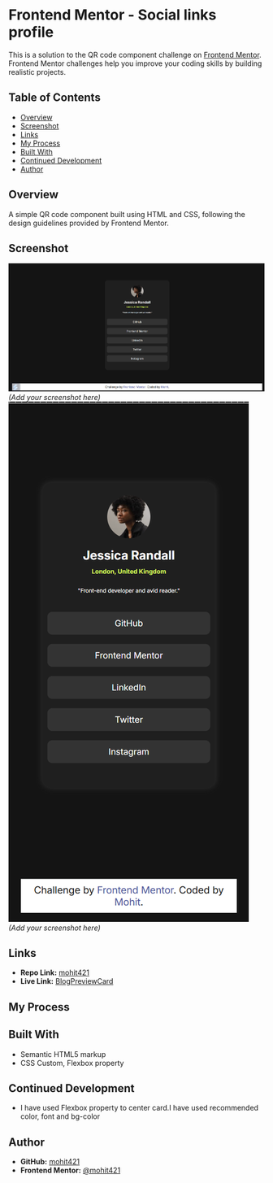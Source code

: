 # Frontend Mentor - Social links profile

This is a solution to the QR code component challenge on [Frontend Mentor](https://www.frontendmentor.io). Frontend Mentor challenges help you improve your coding skills by building realistic projects.

## Table of Contents

- [Overview](#overview)
- [Screenshot](#screenshot)
- [Links](#links)
- [My Process](#my-process)
- [Built With](#built-with)
- [Continued Development](#continued-development)
- [Author](#author)

## Overview

A simple QR code component built using HTML and CSS, following the design guidelines provided by Frontend Mentor.

## Screenshot

![Social links profile Desktop View](Screenshot.png) _(Add your screenshot here)_
![Social links profile Mobile View](ScrenshotMobile.png) _(Add your screenshot here)_

## Links

- **Repo Link:** [mohit421](https://github.com/mohit421/Personal_Project/tree/main/Learning/FUllStackWebDevByHUXN/FrontendMentor/03.SocialLinksProfile)
- **Live Link:** [BlogPreviewCard](https://mohitsocialprofiellink.netlify.app/)

## My Process

## Built With

- Semantic HTML5 markup
- CSS Custom, Flexbox property

## Continued Development

- I have used Flexbox property to center card.I have used recommended color, font and bg-color

## Author

- **GitHub:** [mohit421](https://github.com/mohit421)
- **Frontend Mentor:** [@mohit421](https://www.frontendmentor.io/profile/mohit421)
